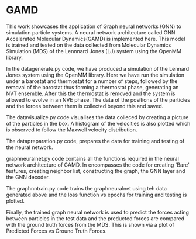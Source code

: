 # GAMD
This work showcases the application of Graph neural networks (GNN) to simulation particle systems. A neural network architecture called GNN Accelerated Molecular Dynamics(GAMD) is implemented here. 
This model is trained and tested on the data collected from Molecular Dynamics Simulation (MDS) of the Lennnard Jones (LJ) system using the OpenMM library. 


In the datagenerate.py code, we have produced a simulation of the Lennard Jones system using the OpenMM library. Here we have run the simulation under a barostat and thermostat for a number of steps, followed by the removal of the barostat thus forming a thermostat phase, generating an NVT ensemble.  After this the thermostat is removed and the system is allowed to evolve in an NVE phase. The data of the positions of the particles and the forces between them is collected beyond this and saved. 

The datavisualize.py code visualises the data colleced by creating a picture of the particles in the box. A histogram of the velocities is also plotted which is observed to follow the Maxwell velocity distribution. 

The datapreparation.py code, prepares the data for training and testing of the neural network. 

graphneuralnet.py code contains all the functions required in the neural network architecture of GAMD. In encompasses the code for creating 'Bare' features, creating neighbor list, constructing the graph, the GNN layer and the GNN decoder. 


The graphnntrain.py code trains the graphneuralnet using teh data generated above and the loss function vs epochs for training and testing is plotted. 

Finally, the trained graph neural network is used to predict the forces acting between particles in the test data and the preducted forces are compared with the ground truth forces from the MDS. This is shown via a plot of Predicted Forces vs Ground Truth Forces. 
